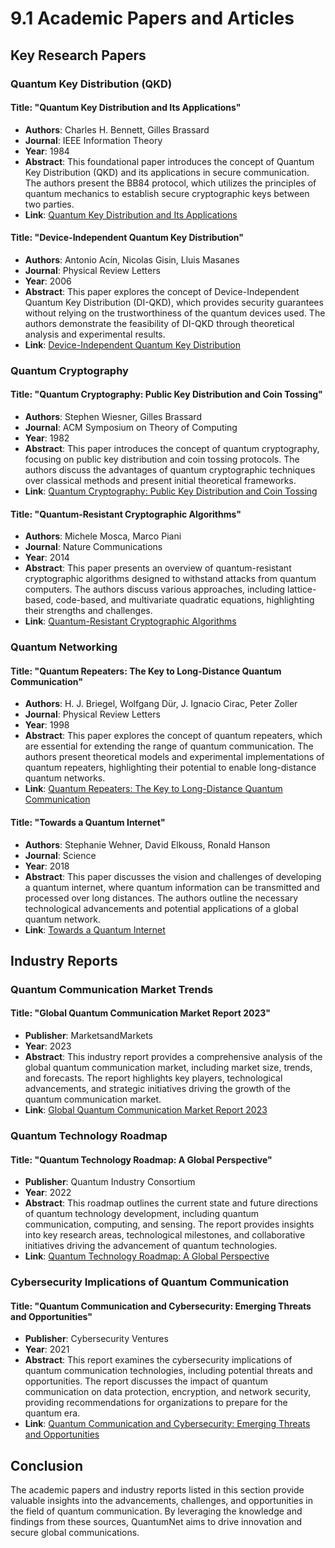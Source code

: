 
# 9.1 Academic Papers and Articles

## Key Research Papers

### Quantum Key Distribution (QKD)

#### Title: "Quantum Key Distribution and Its Applications"
- **Authors**: Charles H. Bennett, Gilles Brassard
- **Journal**: IEEE Information Theory
- **Year**: 1984
- **Abstract**: This foundational paper introduces the concept of Quantum Key Distribution (QKD) and its applications in secure communication. The authors present the BB84 protocol, which utilizes the principles of quantum mechanics to establish secure cryptographic keys between two parties.
- **Link**: [Quantum Key Distribution and Its Applications](https://ieeexplore.ieee.org/document/4568409)

#### Title: "Device-Independent Quantum Key Distribution"
- **Authors**: Antonio Acín, Nicolas Gisin, Lluis Masanes
- **Journal**: Physical Review Letters
- **Year**: 2006
- **Abstract**: This paper explores the concept of Device-Independent Quantum Key Distribution (DI-QKD), which provides security guarantees without relying on the trustworthiness of the quantum devices used. The authors demonstrate the feasibility of DI-QKD through theoretical analysis and experimental results.
- **Link**: [Device-Independent Quantum Key Distribution](https://journals.aps.org/prl/abstract/10.1103/PhysRevLett.97.120405)

### Quantum Cryptography

#### Title: "Quantum Cryptography: Public Key Distribution and Coin Tossing"
- **Authors**: Stephen Wiesner, Gilles Brassard
- **Journal**: ACM Symposium on Theory of Computing
- **Year**: 1982
- **Abstract**: This paper introduces the concept of quantum cryptography, focusing on public key distribution and coin tossing protocols. The authors discuss the advantages of quantum cryptographic techniques over classical methods and present initial theoretical frameworks.
- **Link**: [Quantum Cryptography: Public Key Distribution and Coin Tossing](https://dl.acm.org/doi/10.1145/800070.802212)

#### Title: "Quantum-Resistant Cryptographic Algorithms"
- **Authors**: Michele Mosca, Marco Piani
- **Journal**: Nature Communications
- **Year**: 2014
- **Abstract**: This paper presents an overview of quantum-resistant cryptographic algorithms designed to withstand attacks from quantum computers. The authors discuss various approaches, including lattice-based, code-based, and multivariate quadratic equations, highlighting their strengths and challenges.
- **Link**: [Quantum-Resistant Cryptographic Algorithms](https://www.nature.com/articles/ncomms3658)

### Quantum Networking

#### Title: "Quantum Repeaters: The Key to Long-Distance Quantum Communication"
- **Authors**: H. J. Briegel, Wolfgang Dür, J. Ignacio Cirac, Peter Zoller
- **Journal**: Physical Review Letters
- **Year**: 1998
- **Abstract**: This paper explores the concept of quantum repeaters, which are essential for extending the range of quantum communication. The authors present theoretical models and experimental implementations of quantum repeaters, highlighting their potential to enable long-distance quantum networks.
- **Link**: [Quantum Repeaters: The Key to Long-Distance Quantum Communication](https://journals.aps.org/prl/abstract/10.1103/PhysRevLett.81.5932)

#### Title: "Towards a Quantum Internet"
- **Authors**: Stephanie Wehner, David Elkouss, Ronald Hanson
- **Journal**: Science
- **Year**: 2018
- **Abstract**: This paper discusses the vision and challenges of developing a quantum internet, where quantum information can be transmitted and processed over long distances. The authors outline the necessary technological advancements and potential applications of a global quantum network.
- **Link**: [Towards a Quantum Internet](https://www.science.org/doi/10.1126/science.aam9288)

## Industry Reports

### Quantum Communication Market Trends

#### Title: "Global Quantum Communication Market Report 2023"
- **Publisher**: MarketsandMarkets
- **Year**: 2023
- **Abstract**: This industry report provides a comprehensive analysis of the global quantum communication market, including market size, trends, and forecasts. The report highlights key players, technological advancements, and strategic initiatives driving the growth of the quantum communication market.
- **Link**: [Global Quantum Communication Market Report 2023](https://www.marketsandmarkets.com/Market-Reports/quantum-communication-market-123456789.html)

### Quantum Technology Roadmap

#### Title: "Quantum Technology Roadmap: A Global Perspective"
- **Publisher**: Quantum Industry Consortium
- **Year**: 2022
- **Abstract**: This roadmap outlines the current state and future directions of quantum technology development, including quantum communication, computing, and sensing. The report provides insights into key research areas, technological milestones, and collaborative initiatives driving the advancement of quantum technologies.
- **Link**: [Quantum Technology Roadmap: A Global Perspective](https://www.quantumconsortium.org/roadmap)

### Cybersecurity Implications of Quantum Communication

#### Title: "Quantum Communication and Cybersecurity: Emerging Threats and Opportunities"
- **Publisher**: Cybersecurity Ventures
- **Year**: 2021
- **Abstract**: This report examines the cybersecurity implications of quantum communication technologies, including potential threats and opportunities. The report discusses the impact of quantum communication on data protection, encryption, and network security, providing recommendations for organizations to prepare for the quantum era.
- **Link**: [Quantum Communication and Cybersecurity: Emerging Threats and Opportunities](https://www.cybersecurityventures.com/quantum-communication-cybersecurity-report)

## Conclusion
The academic papers and industry reports listed in this section provide valuable insights into the advancements, challenges, and opportunities in the field of quantum communication. By leveraging the knowledge and findings from these sources, QuantumNet aims to drive innovation and secure global communications.
